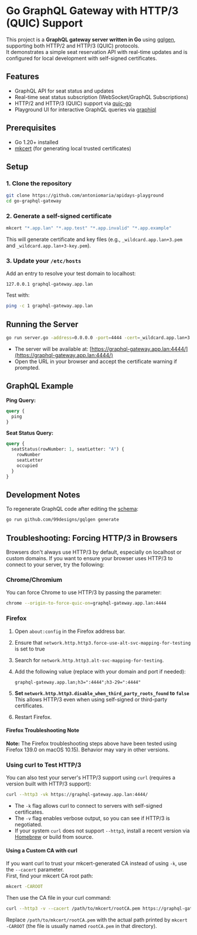 # Go GraphQL Gateway with HTTP/3 (QUIC) Support

This project is a **GraphQL gateway server written in Go** using [gqlgen](https://github.com/99designs/gqlgen), supporting both HTTP/2 and HTTP/3 (QUIC) protocols.  
It demonstrates a simple seat reservation API with real-time updates and is configured for local development with self-signed certificates.

## Features

- GraphQL API for seat status and updates
- Real-time seat status subscription (WebSocket/GraphQL Subscriptions)
- HTTP/2 and HTTP/3 (QUIC) support via [quic-go](https://github.com/quic-go/quic-go)
- Playground UI for interactive GraphQL queries via [graphiql](https://github.com/graphql/graphiql)

## Prerequisites

- Go 1.20+ installed
- [mkcert](https://github.com/FiloSottile/mkcert) (for generating local trusted certificates)


## Setup

### 1. Clone the repository

```sh
git clone https://github.com/antoniomaria/apidays-playground
cd go-graphql-gateway
```

### 2. Generate a self-signed certificate

```sh
mkcert "*.app.lan" "*.app.test" "*.app.invalid" "*.app.example"
```

This will generate certificate and key files (e.g., `_wildcard.app.lan+3.pem` and `_wildcard.app.lan+3-key.pem`).

### 3. Update your `/etc/hosts`

Add an entry to resolve your test domain to localhost:

```
127.0.0.1 graphql-gateway.app.lan
```

Test with:

```sh
ping -c 1 graphql-gateway.app.lan
```


## Running the Server

```sh
go run server.go -address=0.0.0.0 -port=4444 -cert=_wildcard.app.lan+3.pem -key=_wildcard.app.lan+3-key.pem
```

- The server will be available at: [https://graphql-gateway.app.lan:4444/](https://graphql-gateway.app.lan:4444/)
- Open the URL in your browser and accept the certificate warning if prompted.


## GraphQL Example

**Ping Query:**
```graphql
query {
  ping
}
```

**Seat Status Query:**
```graphql
query {
  seatStatus(rowNumber: 1, seatLetter: "A") {
    rowNumber
    seatLetter
    occupied
  }
}
```

## Development Notes

To regenerate GraphQL code after editing the [schema](./graph/schema.graphqls):

```sh
go run github.com/99designs/gqlgen generate
```

## Troubleshooting: Forcing HTTP/3 in Browsers

Browsers don't always use HTTP/3 by default, especially on localhost or custom domains. If you want to ensure your browser uses HTTP/3 to connect to your server, try the following:

### Chrome/Chromium

You can force Chrome to use HTTP/3 by passing the parameter:

```sh
chrome --origin-to-force-quic-on=graphql-gateway.app.lan:4444
```

### Firefox

1. Open `about:config` in the Firefox address bar.
2. Ensure that `network.http.http3.force-use-alt-svc-mapping-for-testing` is set to true
3. Search for `network.http.http3.alt-svc-mapping-for-testing`.
4. Add the following value (replace with your domain and port if needed):

   ```
   graphql-gateway.app.lan;h3=":4444";h3-29=":4444"
   ```

5. **Set `network.http.http3.disable_when_third_party_roots_found` to `false`**  
   This allows HTTP/3 even when using self-signed or third-party certificates.

6. Restart Firefox.

#### Firefox Troubleshooting Note

**Note:** The Firefox troubleshooting steps above have been tested using Firefox 139.0 on macOS 10.15). Behavior may vary in other versions.

### Using curl to Test HTTP/3

You can also test your server's HTTP/3 support using `curl` (requires a version built with HTTP/3 support):

```sh
curl --http3 -vk https://graphql-gateway.app.lan:4444/
```

- The `-k` flag allows curl to connect to servers with self-signed certificates.
- The `-v` flag enables verbose output, so you can see if HTTP/3 is negotiated.
- If your system `curl` does not support `--http3`, install a recent version via [Homebrew](https://brew.sh/) or build from source.

#### Using a Custom CA with curl

If you want curl to trust your mkcert-generated CA instead of using `-k`, use the `--cacert` parameter.  
First, find your mkcert CA root path:

```sh
mkcert -CAROOT
```

Then use the CA file in your curl command:

```sh
curl --http3 -v --cacert /path/to/mkcert/rootCA.pem https://graphql-gateway.app.lan:4444/
```

Replace `/path/to/mkcert/rootCA.pem` with the actual path printed by `mkcert -CAROOT` (the file is usually named `rootCA.pem` in that directory).






